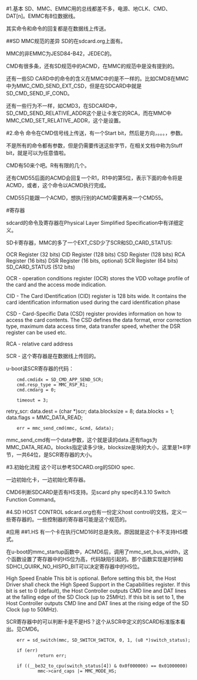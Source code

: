 #1.基本
SD、MMC、EMMC用的总线都差不多，电源、地CLK、CMD、DAT[n]。EMMC有8位数据线。

其实命令和命令的回复都是在数据线上传送。

##SD MMC规范的差异
SD的在sdcard.org上面有。

MMC的非EMMC为JESD84-B42，JEDEC的。

CMD有很多条，还有SD规范中的ACMD，在MMC的规范中是没有提到的。

还有一些SD CARD中的命令的含义在MMC中的是不一样的。比如CMD8在MMC中为MMC_CMD_SEND_EXT_CSD，但是在SDCARD中就是SD_CMD_SEND_IF_COND。

还有一些行为不一样，如CMD3，在SDCARD中，SD_CMD_SEND_RELATIVE_ADDR这个是让卡发它的RCA，而在MMC中MMC_CMD_SET_RELATIVE_ADDR，这个是设置。

#2.命令
命令在CMD信号线上传送，有一个Start bit，然后是方向，。。。，参数。

不是所有的命令都有参数，但是仍需要传送这些字节，在相关文档中称为Stuff bit，就是可以为任意值啦。

CMD有50来个吧。R有有限的几个。

还有CMD55后面的ACMD会回复一个R1，R1中的第5位，表示下面的命令将是ACMD，或者，这个命令以ACMD执行完成。

CMD55只能跟一个ACMD，想执行别的ACMD需要再来一个CMD55。

#寄存器

sdcard的命令及寄存器在Physical Layer Simplified Specification中有详细定义。

SD卡寄存器，MMC的多了一个EXT_CSD少了SCR和SD_CARD_STATUS:

OCR Register (32 bits)
CID Register (128 bits)
CSD Register (128 bits)
RCA Register (16 bits)
DSR Register (16 bits, optional)
SCR Register (64 bits)
SD_CARD_STATUS (512 bits)

OCR - operation conditions register (OCR) stores the VDD voltage profile of the card and the access mode indication.

CID - The Card IDentification (CID) register is 128 bits wide. It contains the card identification information used during the card identification phase

CSD - Card-Specific Data (CSD) register provides information on how to access the card contents. The CSD defines the data format, error correction type, maximum data access time, data transfer speed, whether the DSR register can be used etc. 

RCA - relative card address

SCR - 这个寄存器是在数据线上传回的。

u-boot读SCR寄存器的代码：

        cmd.cmdidx = SD_CMD_APP_SEND_SCR;
        cmd.resp_type = MMC_RSP_R1;
        cmd.cmdarg = 0;

        timeout = 3;

retry_scr:
        data.dest = (char *)scr;
        data.blocksize = 8;
        data.blocks = 1;
        data.flags = MMC_DATA_READ;

        err = mmc_send_cmd(mmc, &cmd, &data);

mmc_send_cmd有一个data参数，这个就是读的data.还有flags为MMC_DATA_READ。blocks指定读多少块，blocksize是块的大小，这里是1*8字节，一共64位，是SCR寄存器的大小。



#3.初始化流程
这个可以参考SDCARD.org的SDIO spec.

一边初始化卡，一边初始化寄存器。

CMD6判断SDCARD是否有HS支持。见scard phy spec的4.3.10 Switch Function Command。

#4.SD HOST CONTROL
sdcard.org也有一份定义host control的文档，定义一些寄存器的。一些控制器的寄存器可能是这个规范的。

#应用
##1.HS
有一个卡在执行CMD16时总是失败。原因就是这个卡不支持HS模式。

在u-boot的mmc_startup函数中，ACMD6后，调用了mmc_set_bus_width，这个函数设置了寄存器中的HS位为高，代码缺陷引起的。那个函数实现是时钟和SDHCI_QUIRK_NO_HISPD_BIT可以决定寄存器中的HS位。

High Speed Enable
This bit is optional. Before setting this bit, the Host Driver shall check the High
Speed Support in the Capabilities register. If this bit is set to 0 (default), the Host
Controller outputs CMD line and DAT lines at the falling edge of the SD Clock (up to
25MHz). If this bit is set to 1, the Host Controller outputs CMD line and DAT lines at
the rising edge of the SD Clock (up to 50MHz).

SCR寄存器中的可以判断卡是不是HS？这个从SCR中定义的SCARD标准版本看出。见CMD6。

        err = sd_switch(mmc, SD_SWITCH_SWITCH, 0, 1, (u8 *)switch_status);

        if (err)
                return err;

        if ((__be32_to_cpu(switch_status[4]) & 0x0f000000) == 0x01000000)
                mmc->card_caps |= MMC_MODE_HS;
